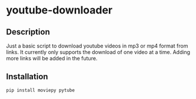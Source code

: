 # youtube-downloader

## Description

Just a basic script to download youtube videos in mp3 or mp4 format from links. It currently only supports the download of one video at a time. Adding more links will be added in the future.

## Installation
``` python
pip install moviepy pytube
```